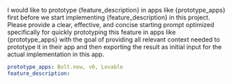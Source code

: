 I would like to prototype {feature_description} in apps like {prototype_apps} first before we start implementing {feature_description} in this project. Please provide a clear, effective, and concise starting prompt optimized specifically for quickly prototyping this feature in apps like {prototype_apps} with the goal of providing all relevant context needed to prototype it in their app and then exporting the result as initial input for the actual implementation in this app.

```yaml
prototype_apps: Bolt.new, v0, Lovable
feature_description: 
```
